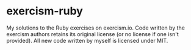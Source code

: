 # exercism-ruby

My solutions to the Ruby exercises on exercism.io. Code written by the exercism authors retains its original license (or
no license if one isn't provided). All new code written by myself is licensed under MIT.
